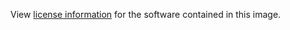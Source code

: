 View [license information](https://www.rabbitmq.com/mpl.html) for the software
contained in this image.

